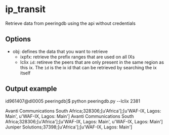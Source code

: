 # ip_transit
 Retrieve data from peeringdb using the api without credentials

## Options
- obj: defines the data that you want to retrieve
    - ixpfx: retrieve the prefix ranges that are used on all IXs
    - lclix `id`: retireve the peers that are only present in the same region as this ix. The `ìd` is the ix id that can be retrieved by searching the ix itself


## Output example

id961407@dl0005 peeringdb]$ python peeringdb.py --lclix 2381

Avanti Communications South Africa;328306;[u'Africa'];[u'WAF-IX, Lagos: Main', u'WAF-IX, Lagos: Main']
Avanti Communications South Africa;328306;[u'Africa'];[u'WAF-IX, Lagos: Main', u'WAF-IX, Lagos: Main']
Juniper Solutions;37398;[u'Africa'];[u'WAF-IX, Lagos: Main']

